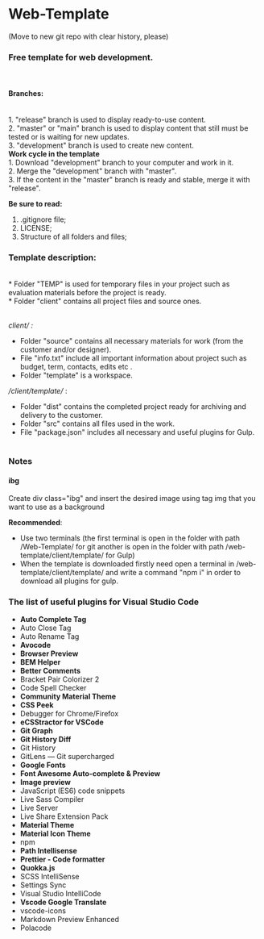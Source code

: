 <h1>Web-Template</h1> (Move to new git repo with clear history, please)
<h3>Free template for web development.</h3></br>
<h4>Branches:</h4></br>
1. "release" branch is used to display ready-to-use content.</br>
2. "master" or "main" branch is used to display content that still must be tested or is waiting for new updates.</br>
3. "development" branch is used to create new content.</br>
<b>Work cycle in the template</b></br>
1. Download "development" branch to your computer and work in it.</br>
2. Merge the "development" branch with "master".</br>
3. If the content in the "master" branch is ready and stable, merge it with "release".</br>

<b>Be sure to read:</b></br>

1. .gitignore file;</br>
2. LICENSE;</br>
3. Structure of all folders and files;</br>

<h3>Template description:</h3></br>
* Folder "TEMP" is used for temporary files in your project such as evaluation materials before the project is ready.</br>
* Folder "client" contains all project files and source ones.</br></br>

<i>client/ :</i></br>

- Folder "source" contains all necessary materials for work (from the customer and/or designer).</br>
- File "info.txt" include all important information about project such as budget, term, contacts, edits etc .</br>
- Folder "template" is a workspace.</br>

<i>/client/template/</i> : </br>

- Folder "dist" contains the completed project ready for archiving and delivery to the customer.</br>
- Folder "src" contains all files used in the work.</br>
- File "package.json" includes all necessary and useful plugins for Gulp.</br>

# <h3>Notes</h3>

<h4>ibg</h4>
<p>Create div class="ibg" and insert the desired image using tag img that you want to use as a background</p>

<b>Recommended</b>:</br>

- Use two terminals (the first terminal is open in the folder with path /Web-Template/ for git another is open in the folder with path /web-template/client/template/ for Gulp)</br>
- When the template is downloaded firstly need open a terminal in /web-template/client/template/ and write a command "npm i" in order to download all plugins for gulp.</br>

<p>
    <h3>The list of useful plugins for Visual Studio Code</h3>
    <ul>
        <li><b>Auto Complete Tag</b></li>
        <li>Auto Close Tag</li>
        <li>Auto Rename Tag</li>
        <li><b>Avocode</b></li>
        <li><b>Browser Preview</b></li>
        <li><b>BEM Helper</b></li>
        <li><b>Better Comments</b></li>
        <li>Bracket Pair Colorizer 2</li>
        <li>Code Spell Checker</li>
        <li><b>Community Material Theme</b></li>
        <li><b>CSS Peek</b></li>
        <li>Debugger for Chrome/Firefox</li>
        <li><b>eCSStractor for VSCode</b></li>
        <li><b>Git Graph</b></li>
        <li><b>Git History Diff</b></li>
        <li>Git History</li>
        <li>GitLens — Git supercharged</li>
        <li><b>Google Fonts</b></li>
        <li><b>Font Awesome Auto-complete & Preview</b></li>
        <li><b>Image preview</b></li>
        <li>JavaScript (ES6) code snippets</li>
        <li>Live Sass Compiler</li>
        <li>Live Server</li>
        <li>Live Share Extension Pack</li>
        <li><b>Material Theme</b></li>
        <li><b>Material Icon Theme</b></li>
        <li>npm</li>
        <li><b>Path Intellisense</b></li>
        <li><b>Prettier - Code formatter</b></li>
        <li><b>Quokka.js</b></li>
        <li>SCSS IntelliSense</li>
        <li>Settings Sync</li>
        <li>Visual Studio IntelliCode</li>
        <li><b>Vscode Google Translate</b></li>
        <li>vscode-icons</li>
        <li>Markdown Preview Enhanced</li>
        <li>Polacode</li>
    </ul>
</p>
